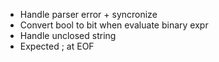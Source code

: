 - Handle parser error + syncronize
- Convert bool to bit when evaluate binary expr
- Handle unclosed string
- Expected ; at EOF